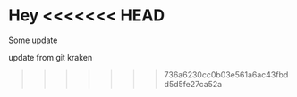 Hey
<<<<<<< HEAD
=======

Some update

update from git kraken
>>>>>>> 736a6230cc0b03e561a6ac43fbdd5d5fe27ca52a
